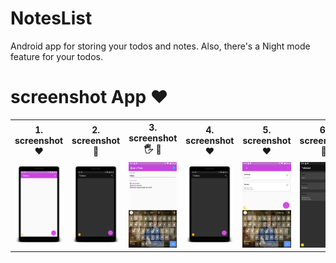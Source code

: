 # NotesList
Android app for storing your todos and notes. Also, there's a Night mode feature for your todos.


# screenshot App ❤️
  
<table style="width:100%">
  <tr>
    <th>1. screenshot❤️ </th>
    <th>2. screenshot🌟 </th> 
    <th>3. screenshot🖐 🏼</th>
    <th>4. screenshot❤️ </th> 
    <th>5. screenshot❤️ </th> 
    <th>6. screenshot🌟 </th> 
   
  <tr>
    <td><img src = "https://github.com/Ahmedomarpro/NotesList/blob/master/screen/device-2020-07-02-004548.png?raw=true"/></td> 
    <td><img src = "https://github.com/Ahmedomarpro/NotesList/blob/master/screen/device-2020-07-02-004624.png?raw=true"/></td>
    <td><img src = "https://github.com/Ahmedomarpro/NotesList/blob/master/screen/device-2020-07-02-004743.png?raw=true "/></td> 
    <td><img src = "https://github.com/Ahmedomarpro/NotesList/blob/master/screen/device-2020-07-02-004624.png?raw=true "/></td>   
      <td><img src = "https://github.com/Ahmedomarpro/NotesList/blob/master/screen/device-2020-07-02-004838.png?raw=true "/></td>    
        <td><img src = "https://github.com/Ahmedomarpro/NotesList/blob/master/screen/device-2020-07-02-004856.png?raw=true "/></td>    
     </tr>

</table>
